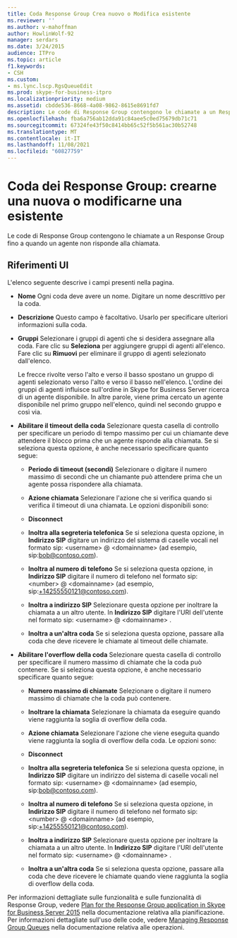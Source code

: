 ```yaml
---
title: Coda Response Group Crea nuovo o Modifica esistente
ms.reviewer: ''
ms.author: v-mahoffman
author: HowlinWolf-92
manager: serdars
ms.date: 3/24/2015
audience: ITPro
ms.topic: article
f1.keywords:
- CSH
ms.custom:
- ms.lync.lscp.RgsQueueEdit
ms.prod: skype-for-business-itpro
ms.localizationpriority: medium
ms.assetid: cbdde536-8668-4a08-9862-8615e8691fd7
description: Le code di Response Group contengono le chiamate a un Response Group fino a quando un agente non risponde alla chiamata.
ms.openlocfilehash: fba6a756ab12dda91c84aee5c0ed75679db71c71
ms.sourcegitcommit: 67324fe43f50c8414bb65c52f5b561ac30b52748
ms.translationtype: MT
ms.contentlocale: it-IT
ms.lasthandoff: 11/08/2021
ms.locfileid: "60827759"
---
```

# <a name="response-groups-queue-create-new-or-edit-existing"></a>Coda dei Response Group: crearne una nuova o modificarne una esistente

Le code di Response Group contengono le chiamate a un Response Group fino a quando un agente non risponde alla chiamata.

## <a name="ui-reference"></a>Riferimenti UI

L'elenco seguente descrive i campi presenti nella pagina.

- **Nome** Ogni coda deve avere un nome. Digitare un nome descrittivo per la coda.

- **Descrizione** Questo campo è facoltativo. Usarlo per specificare ulteriori informazioni sulla coda.

- **Gruppi** Selezionare i gruppi di agenti che si desidera assegnare alla coda. Fare clic su **Seleziona** per aggiungere gruppi di agenti all'elenco. Fare clic su **Rimuovi** per eliminare il gruppo di agenti selezionato dall'elenco.

    Le frecce rivolte verso l'alto e verso il basso spostano un gruppo di agenti selezionato verso l'alto e verso il basso nell'elenco. L'ordine dei gruppi di agenti influisce sull'ordine in Skype for Business Server ricerca di un agente disponibile. In altre parole, viene prima cercato un agente disponibile nel primo gruppo nell'elenco, quindi nel secondo gruppo e così via.

- **Abilitare il timeout della coda** Selezionare questa casella di controllo per specificare un periodo di tempo massimo per cui un chiamante deve attendere il blocco prima che un agente risponde alla chiamata. Se si seleziona questa opzione, è anche necessario specificare quanto segue:

  - **Periodo di timeout (secondi)** Selezionare o digitare il numero massimo di secondi che un chiamante può attendere prima che un agente possa rispondere alla chiamata.

  - **Azione chiamata** Selezionare l'azione che si verifica quando si verifica il timeout di una chiamata. Le opzioni disponibili sono:

  - **Disconnect**

  - **Inoltra alla segreteria telefonica** Se si seleziona questa opzione, in **Indirizzo SIP** digitare un indirizzo del sistema di caselle vocali nel formato sip: \<username> @ \<domainname> (ad esempio, sip:bob@contoso.com).

  - **Inoltra al numero di telefono** Se si seleziona questa opzione, in **Indirizzo SIP** digitare il numero di telefono nel formato sip: \<number> @ \<domainname> (ad esempio, sip:+14255550121@contoso.com).

  - **Inoltra a indirizzo SIP** Selezionare questa opzione per inoltrare la chiamata a un altro utente. In **Indirizzo SIP** digitare l'URI dell'utente nel formato sip: \<username> @ \<domainname> .

  - **Inoltra a un'altra coda** Se si seleziona questa opzione, passare alla coda che deve ricevere le chiamate al timeout delle chiamate.

- **Abilitare l'overflow della coda** Selezionare questa casella di controllo per specificare il numero massimo di chiamate che la coda può contenere. Se si seleziona questa opzione, è anche necessario specificare quanto segue:

  - **Numero massimo di chiamate** Selezionare o digitare il numero massimo di chiamate che la coda può contenere.

  - **Inoltrare la chiamata** Selezionare la chiamata da eseguire quando viene raggiunta la soglia di overflow della coda.

  - **Azione chiamata** Selezionare l'azione che viene eseguita quando viene raggiunta la soglia di overflow della coda. Le opzioni sono:

  - **Disconnect**

  - **Inoltra alla segreteria telefonica** Se si seleziona questa opzione, in **Indirizzo SIP** digitare un indirizzo del sistema di caselle vocali nel formato sip: \<username> @ \<domainname> (ad esempio, sip:bob@contoso.com).

  - **Inoltra al numero di telefono** Se si seleziona questa opzione, in **Indirizzo SIP** digitare il numero di telefono nel formato sip: \<number> @ \<domainname> (ad esempio, sip:+14255550121@contoso.com).

  - **Inoltra a indirizzo SIP** Selezionare questa opzione per inoltrare la chiamata a un altro utente. In **Indirizzo SIP** digitare l'URI dell'utente nel formato sip: \<username> @ \<domainname> .

  - **Inoltra a un'altra coda** Se si seleziona questa opzione, passare alla coda che deve ricevere le chiamate quando viene raggiunta la soglia di overflow della coda.

Per informazioni dettagliate sulle funzionalità e sulle funzionalità di Response Group, vedere [Plan for the Response Group application in Skype for Business Server 2015](../../plan-your-deployment/enterprise-voice-solution/response-group.md) nella documentazione relativa alla pianificazione. Per informazioni dettagliate sull'uso delle code, vedere [Managing Response Group Queues](/previous-versions/office/lync-server-2013/lync-server-2013-managing-response-group-queues) nella documentazione relativa alle operazioni.